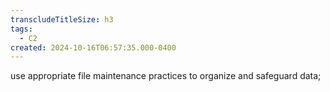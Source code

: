 ```yaml
---
transcludeTitleSize: h3
tags:
  - C2
created: 2024-10-16T06:57:35.000-0400
---
```

use appropriate file maintenance practices to organize and safeguard data;